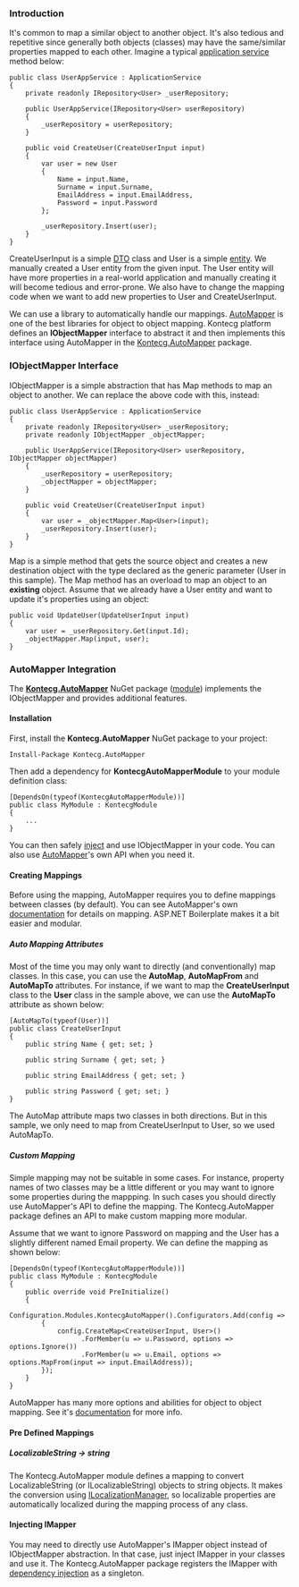 ### Introduction

It's common to map a similar object to another object. It's also
tedious and repetitive since generally both objects (classes) may have the
same/similar properties mapped to each other. Imagine a typical
[application service](Application-Services.md) method below:

    public class UserAppService : ApplicationService
    {
        private readonly IRepository<User> _userRepository;

        public UserAppService(IRepository<User> userRepository)
        {
            _userRepository = userRepository;
        }

        public void CreateUser(CreateUserInput input)
        {
            var user = new User
            {
                Name = input.Name,
                Surname = input.Surname,
                EmailAddress = input.EmailAddress,
                Password = input.Password
            };

            _userRepository.Insert(user);
        }
    }

CreateUserInput is a simple [DTO](Data-Transfer-Objects.md) class and User
is a simple [entity](Entities.md). We manually created a User
entity from the given input. The User entity will have more properties in a
real-world application and manually creating it will become tedious and
error-prone. We also have to change the mapping code when we want to add
new properties to User and CreateUserInput.

We can use a library to automatically handle our mappings.
[AutoMapper](http://automapper.org/) is one of the best libraries for
object to object mapping. Kontecg platform defines an **IObjectMapper**
interface to abstract it and then implements this interface using AutoMapper
in the [Kontecg.AutoMapper](https://www.nuget.org/packages/Kontecg.AutoMapper)
package.

### IObjectMapper Interface

IObjectMapper is a simple abstraction that has Map methods to map an
object to another. We can replace the above code with this, instead:

    public class UserAppService : ApplicationService
    {
        private readonly IRepository<User> _userRepository;
        private readonly IObjectMapper _objectMapper;

        public UserAppService(IRepository<User> userRepository, IObjectMapper objectMapper)
        {
            _userRepository = userRepository;
            _objectMapper = objectMapper;
        }

        public void CreateUser(CreateUserInput input)
        {
            var user = _objectMapper.Map<User>(input);
            _userRepository.Insert(user);
        }
    }

Map is a simple method that gets the source object and creates a new
destination object with the type declared as the generic parameter (User
in this sample). The Map method has an overload to map an object to an
**existing** object. Assume that we already have a User entity and want
to update it's properties using an object:

    public void UpdateUser(UpdateUserInput input)
    {
        var user = _userRepository.Get(input.Id);
        _objectMapper.Map(input, user);
    }

### AutoMapper Integration

The **[Kontecg.AutoMapper](https://www.nuget.org/packages/Kontecg.AutoMapper)**
NuGet package ([module](Module-System.md)) implements the IObjectMapper
and provides additional features.

#### Installation

First, install the **Kontecg.AutoMapper** NuGet package to your project:

    Install-Package Kontecg.AutoMapper

Then add a dependency for **KontecgAutoMapperModule** to your module
definition class:

    [DependsOn(typeof(KontecgAutoMapperModule))]
    public class MyModule : KontecgModule
    {
        ...
    }

You can then safely [inject](Dependency-Injection.md) and use
IObjectMapper in your code. You can also use
[AutoMapper](http://automapper.org/)'s own API when you need it.

#### Creating Mappings

Before using the mapping, AutoMapper requires you to define mappings between classes (by default). 
You can see AutoMapper's own
[documentation](http://automapper.org/) for details on mapping. ASP.NET
Boilerplate makes it a bit easier and modular.

##### Auto Mapping Attributes

Most of the time you may only want to directly (and conventionally) map classes.
In this case, you can use the **AutoMap**, **AutoMapFrom** and **AutoMapTo**
attributes. For instance, if we want to map the **CreateUserInput** class to
the **User** class in the sample above, we can use the **AutoMapTo** attribute
as shown below:

    [AutoMapTo(typeof(User))]
    public class CreateUserInput
    {
        public string Name { get; set; }

        public string Surname { get; set; }

        public string EmailAddress { get; set; }

        public string Password { get; set; }
    }

The AutoMap attribute maps two classes in both directions. But in this
sample, we only need to map from CreateUserInput to User, so we used
AutoMapTo.

##### Custom Mapping

Simple mapping may not be suitable in some cases. For instance, property
names of two classes may be a little different or you may want to ignore
some properties during the mappping. In such cases you should directly
use AutoMapper's API to define the mapping. The Kontecg.AutoMapper package
defines an API to make custom mapping more modular.

Assume that we want to ignore Password on mapping and the User has a slightly
different named Email property. We can define the mapping as shown below:

    [DependsOn(typeof(KontecgAutoMapperModule))]
    public class MyModule : KontecgModule
    {
        public override void PreInitialize()
        {
            Configuration.Modules.KontecgAutoMapper().Configurators.Add(config =>
            {
                config.CreateMap<CreateUserInput, User>()
                      .ForMember(u => u.Password, options => options.Ignore())
                      .ForMember(u => u.Email, options => options.MapFrom(input => input.EmailAddress));
            });
        }
    }

AutoMapper has many more options and abilities for object to object
mapping. See it's [documentation](http://automapper.org/) for more info.

#### Pre Defined Mappings

##### LocalizableString -&gt; string

The Kontecg.AutoMapper module defines a mapping to convert LocalizableString (or
ILocalizableString) objects to string objects. It makes the conversion
using [ILocalizationManager](Localization.md), so localizable
properties are automatically localized during the mapping process of any
class.

#### Injecting IMapper

You may need to directly use AutoMapper's IMapper object instead of
IObjectMapper abstraction. In that case, just inject IMapper in your
classes and use it. The Kontecg.AutoMapper package registers the IMapper with
[dependency injection](Dependency-Injection.md) as a singleton.
